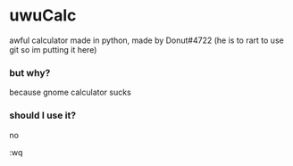 # uwuCalc
awful calculator made in python, made by Donut#4722 (he is to rart to use git so im putting it here)

### but why?
because gnome calculator sucks

### should I use it?
no




:wq
